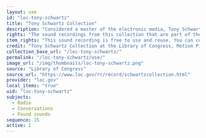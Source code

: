 ```yaml
---
layout: use
id: "loc-tony-schwartz"
title: "Tony Schwartz Collection"
description: "Considered a master of the electronic media, Tony Schwartz changed the face of radio and television advertising by creating socially conscientious campaigns such as the nation’s first anti-smoking ad, which led the tobacco industry to stop advertising on television and radio. Those and other materials are part of the vast archives of sound recordings and moving images created and collected by the renowned New York City sound documentarian, producer, author and teacher."
rights: "The sound recordings from this collection that are part of the Citizen DJ project are free to use and reuse. You can copy, modify, distribute and perform the works, even for commercial purposes, all without asking permission. Attribution is recommended but not required."
item_rights: "This sound recording is free to use and reuse. You can copy, modify, distribute and perform the work, even for commercial purposes, all without asking permission. Attribution is recommended but not required."
credit: "Tony Schwartz Collection at the Library of Congress, Motion Picture, Broadcasting and Recorded Sound Division."
collection_base_url: "/loc-tony-schwartz/"
permalink: "/loc-tony-schwartz/use/"
image_url: "/img/thumbnails/loc-tony-schwartz.png"
source: "Library of Congress"
source_url: "https://www.loc.gov/rr/record/schwartzcollection.html"
provider: "loc.gov"
local_items: "true"
uid: "loc-tony-schwartz"
subjects:
  - Radio
  - Conversations
  - Found sounds
sequence: 15
active: 1
---
```

